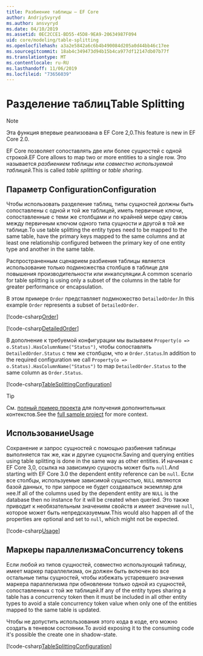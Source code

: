 ```yaml
---
title: Разбиение таблицы — EF Core
author: AndriySvyryd
ms.author: ansvyryd
ms.date: 04/10/2019
ms.assetid: 0EC2CCE1-BD55-45D8-9EA9-20634987F094
uid: core/modeling/table-splitting
ms.openlocfilehash: a3a2e5842a6c6b4b490084d205a0d44bb46c17ee
ms.sourcegitcommit: 18ab4c349473d94b15b4ca977df12147db07b77f
ms.translationtype: MT
ms.contentlocale: ru-RU
ms.lasthandoff: 11/06/2019
ms.locfileid: "73656039"
---
```

# <a name="table-splitting"></a><span data-ttu-id="e6972-102">Разделение таблиц</span><span class="sxs-lookup"><span data-stu-id="e6972-102">Table Splitting</span></span>

>[!NOTE]
> <span data-ttu-id="e6972-103">Эта функция впервые реализована в EF Core 2,0.</span><span class="sxs-lookup"><span data-stu-id="e6972-103">This feature is new in EF Core 2.0.</span></span>

<span data-ttu-id="e6972-104">EF Core позволяет сопоставлять две или более сущностей с одной строкой.</span><span class="sxs-lookup"><span data-stu-id="e6972-104">EF Core allows to map two or more entities to a single row.</span></span> <span data-ttu-id="e6972-105">Это называется _разбиением таблицы_ или _совместно используемой таблицей_.</span><span class="sxs-lookup"><span data-stu-id="e6972-105">This is called _table splitting_ or _table sharing_.</span></span>

## <a name="configuration"></a><span data-ttu-id="e6972-106">Параметр Configuration</span><span class="sxs-lookup"><span data-stu-id="e6972-106">Configuration</span></span>

<span data-ttu-id="e6972-107">Чтобы использовать разделение таблиц, типы сущностей должны быть сопоставлены с одной и той же таблицей, иметь первичные ключи, сопоставленные с теми же столбцами и по крайней мере одну связь между первичным ключом одного типа сущности и другой в той же таблице.</span><span class="sxs-lookup"><span data-stu-id="e6972-107">To use table splitting the entity types need to be mapped to the same table, have the primary keys mapped to the same columns and at least one relationship configured between the primary key of one entity type and another in the same table.</span></span>

<span data-ttu-id="e6972-108">Распространенным сценарием разбиения таблицы является использование только подмножества столбцов в таблице для повышения производительности или инкапсуляции.</span><span class="sxs-lookup"><span data-stu-id="e6972-108">A common scenario for table splitting is using only a subset of the columns in the table for greater performance or encapsulation.</span></span>

<span data-ttu-id="e6972-109">В этом примере `Order` представляет подмножество `DetailedOrder`.</span><span class="sxs-lookup"><span data-stu-id="e6972-109">In this example `Order` represents a subset of `DetailedOrder`.</span></span>

[!code-csharp[Order](../../../samples/core/Modeling/TableSplitting/Order.cs?name=Order)]

[!code-csharp[DetailedOrder](../../../samples/core/Modeling/TableSplitting/DetailedOrder.cs?name=DetailedOrder)]

<span data-ttu-id="e6972-110">В дополнение к требуемой конфигурации мы вызываем `Property(o => o.Status).HasColumnName("Status")`, чтобы сопоставлять `DetailedOrder.Status` с тем же столбцом, что и `Order.Status`.</span><span class="sxs-lookup"><span data-stu-id="e6972-110">In addition to the required configuration we call `Property(o => o.Status).HasColumnName("Status")` to map `DetailedOrder.Status` to the same column as `Order.Status`.</span></span>

[!code-csharp[TableSplittingConfiguration](../../../samples/core/Modeling/TableSplitting/TableSplittingContext.cs?name=TableSplitting&highlight=3)]

> [!TIP]
> <span data-ttu-id="e6972-111">См. [полный пример проекта](https://github.com/aspnet/EntityFramework.Docs/tree/master/samples/core/Modeling/TableSplitting) для получения дополнительных контекстов.</span><span class="sxs-lookup"><span data-stu-id="e6972-111">See the [full sample project](https://github.com/aspnet/EntityFramework.Docs/tree/master/samples/core/Modeling/TableSplitting) for more context.</span></span>

## <a name="usage"></a><span data-ttu-id="e6972-112">Использование</span><span class="sxs-lookup"><span data-stu-id="e6972-112">Usage</span></span>

<span data-ttu-id="e6972-113">Сохранение и запрос сущностей с помощью разбиения таблицы выполняется так же, как и другие сущности.</span><span class="sxs-lookup"><span data-stu-id="e6972-113">Saving and querying entities using table splitting is done in the same way as other entities.</span></span> <span data-ttu-id="e6972-114">И начиная с EF Core 3,0, ссылка на зависимую сущность может быть `null`.</span><span class="sxs-lookup"><span data-stu-id="e6972-114">And starting with EF Core 3.0 the dependent entity reference can be `null`.</span></span> <span data-ttu-id="e6972-115">Если все столбцы, используемые зависимой сущностью, `NULL` являются базой данных, то при запросе не будет создаваться экземпляр для нее.</span><span class="sxs-lookup"><span data-stu-id="e6972-115">If all of the columns used by the dependent entity are `NULL` is the database then no instance for it will be created when queried.</span></span> <span data-ttu-id="e6972-116">Это также приводит к необязательным значениям свойств и имеет значение `null`, которое может быть непредсказуемым.</span><span class="sxs-lookup"><span data-stu-id="e6972-116">This would also happen all of the properties are optional and set to `null`, which might not be expected.</span></span>

[!code-csharp[Usage](../../../samples/core/Modeling/TableSplitting/Program.cs?name=Usage)]

## <a name="concurrency-tokens"></a><span data-ttu-id="e6972-117">Маркеры параллелизма</span><span class="sxs-lookup"><span data-stu-id="e6972-117">Concurrency tokens</span></span>

<span data-ttu-id="e6972-118">Если любой из типов сущностей, совместно использующий таблицу, имеет маркер параллелизма, он должен быть включен во все остальные типы сущностей, чтобы избежать устаревшего значения маркера параллелизма при обновлении только одной из сущностей, сопоставленных с той же таблицей.</span><span class="sxs-lookup"><span data-stu-id="e6972-118">If any of the entity types sharing a table has a concurrency token then it must be included in all other entity types to avoid a stale concurrency token value when only one of the entities mapped to the same table is updated.</span></span>

<span data-ttu-id="e6972-119">Чтобы не допустить использования этого кода в коде, его можно создать в теневом состоянии.</span><span class="sxs-lookup"><span data-stu-id="e6972-119">To avoid exposing it to the consuming code it's possible the create one in shadow-state.</span></span>

[!code-csharp[TableSplittingConfiguration](../../../samples/core/Modeling/TableSplitting/TableSplittingContext.cs?name=ConcurrencyToken&highlight=2)]
